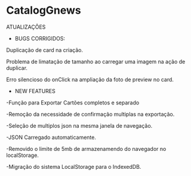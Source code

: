 # CatalogGnews


  ATUALIZAÇÔES

- BUGS CORRIGIDOS:
  
Duplicação de card na criação.

Problema de limatação de tamanho ao carregar uma imagem na ação de duplicar.

Erro silencioso do onClick na ampliação da foto de preview no card.

- NEW FEATURES

-Função para Exportar Cartões completos e separado

-Remoção da necessidade de confirmação multiplas na exportação.

-Seleção de multiplos json na mesma janela de navegação.

-JSON Carregado automaticamente.

-Removido o limite de 5mb de armazenamendo do navegador no localStorage.

-Migração do sistema LocalStorage para o IndexedDB.

